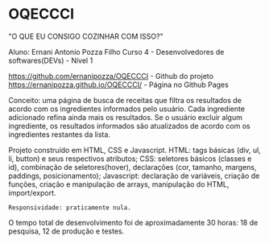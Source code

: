 # OQECCCI

"O QUE EU CONSIGO COZINHAR COM ISSO?"

Aluno: Ernani Antonio Pozza Filho
Curso 4 - Desenvolvedores de softwares(DEVs) - Nível 1

https://github.com/ernanipozza/OQECCCI - Github do projeto
https://ernanipozza.github.io/OQECCCI/ - Página no Github Pages

Conceito: uma página de busca de receitas que filtra os resultados de acordo com os ingredientes informados pelo usuário. Cada ingrediente adicionado refina ainda mais os resultados. Se o usuário excluir algum ingrediente, os resultados informados são atualizados de acordo com os ingredientes restantes da lista.

Projeto construído em HTML, CSS e Javascript.
	HTML: tags básicas (div, ul, li, button) e seus respectivos atributos;
	CSS: seletores básicos (classes e id), combinação de seletores(hover), declarações (cor, tamanho, margens, paddings, posicionamento);
	Javascript: declaração de variáveis, criação de funções, criação e manipulação de arrays, manipulação do HTML, import/export.

	Responsividade: praticamente nula.

O tempo total de desenvolvimento foi de aproximadamente 30 horas: 18 de pesquisa, 12 de produção e testes.
